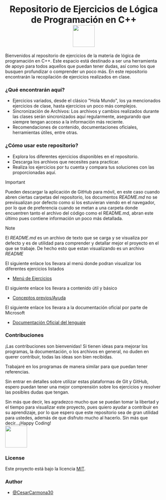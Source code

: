 <h1 align="center">Repositorio de Ejercicios de Lógica de Programación en C++<br><img src="https://media.tenor.com/8CRuK01WKcMAAAAi/pokemon-pikachu.gif" width="70"></h1>

Bienvenidos al repositorio de ejercicios de la materia de lógica de programación en C++. Este espacio está destinado a ser una herramienta de apoyo para todos aquellos que puedan tener dudas, así como los que busquen profundizar o comprender un poco más.
En este repositorio encontrarán la recopilación de ejercicios realizados en clase.

### ¿Qué encontrarán aquí?
- Ejercicios variados, desde el clásico "Hola Mundo", los ya mencionados ejercicios de clase, hasta ejercicios un poco más complejos.
- Sincronización de Archivos: Los archivos y cambios realizados durante las clases serán sincronizados aquí regularmente, asegurando que siempre tengan acceso a la información más reciente.
- Recomendaciones de contenido, documentaciones oficiales, herramientas útiles, entre otras.

### ¿Cómo usar este repositorio?
- Explora los diferentes ejercicios disponibles en el repositorio.
- Descarga los archivos que necesites para practicar.
- Realiza los ejercicios por tu cuenta y compara tus soluciones con las proporcionadas aquí.
> [!IMPORTANT]
> Pueden descargar la aplicación de GitHub para móvil, en este caso cuando abren ciertas carpetas del repositorio, los documentos *_README.md_* no se previsualizan por defecto como si los estuvieran viendo
> en el navegador, por lo que de preferencia cuando se metan a una carpeta donde encuentren tanto el archivo del código como el README.md, abran este último pues contiene información un poco más detallada.

> [!NOTE]
> El _README.md_ es un archivo de texto que se carga y se visualiza por defecto y es de utilidad para comprender y detallar mejor el proyecto en el que se trabaje. De hecho esto que estan visualizando es un archivo _README_

El siguiente enlace los llevara al menú donde podran visualizar los diferentes ejercicios listados
* [Menú de Ejercicios](Ejercicios-C++)

El siguiente enlace los llevara a contenido útil y básico
* [Conceptos previos/Ayuda](ConceptosPrevios)

El siguiente enlace los llevara a la documentación oficial por parte de Microsoft
* [Documentación Oficial del lenguaje](https://learn.microsoft.com/es-es/cpp/cpp/cpp-language-reference?view=msvc-170)

### Contribuciones
¡Las contribuciones son bienvenidas! 
Si tienen ideas para mejorar los programas, la documentación, o los archivos en general, no duden en querer contribuir, todas las ideas son bien recibidas.

Trabajaré en los programas de manera similar para que puedan tener referencias.

Sin entrar en detalles sobre utilizar estas plataformas de Git y GitHub, espero puedan tener una mejor comprensión sobre los ejercicios y resolver las posibles dudas que tengan.

Sin más que decir, les agradezco mucho que se puedan tomar la libertad y el tiempo para visualizar este proyecto, pues quiero ayudar a contribuir en su aprendizaje, por lo que espero que este repositorio sea de gran utilidad para ustedes, además de que disfruto mucho al hacerlo. 
Sin más que decir...¡Happy Coding!<br><img src="https://media.tenor.com/u56nhKZD24AAAAAj/catkiss-cat.gif" width="70" ></h1>

### License
Este proyecto está bajo la licencia [MIT](https://choosealicense.com/licenses/mit/).
### Author

- [@CesarCarmona30](https://www.github.com/CesarCarmona30)
